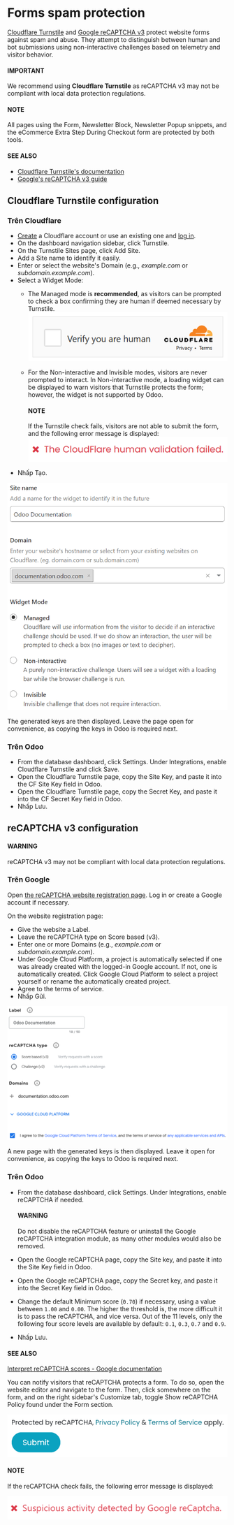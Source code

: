 # Forms spam protection

[Cloudflare Turnstile](#cloudflare-turnstile) and [Google reCAPTCHA v3](#google-recaptcha)
protect website forms against spam and abuse. They attempt to distinguish between human and bot
submissions using non-interactive challenges based on telemetry and visitor behavior.

#### IMPORTANT
We recommend using **Cloudflare Turnstile** as reCAPTCHA v3 may not be compliant with local data
protection regulations.

#### NOTE
All pages using the Form, Newsletter Block, Newsletter Popup
snippets, and the eCommerce Extra Step During Checkout form are protected by both
tools.

#### SEE ALSO
- [Cloudflare Turnstile's documentation](https://developers.cloudflare.com/turnstile/)
- [Google's reCAPTCHA v3 guide](https://developers.google.com/recaptcha/docs/v3)

<a id="cloudflare-turnstile"></a>

## Cloudflare Turnstile configuration

### Trên Cloudflare

- [Create](https://dash.cloudflare.com/sign-up) a Cloudflare account or use an existing one and
  [log in](https://dash.cloudflare.com/login).
- On the dashboard navigation sidebar, click Turnstile.
- On the Turnstile Sites page, click Add Site.
- Add a Site name to identify it easily.
- Enter or select the website's Domain (e.g., *example.com* or *subdomain.example.com*).
- Select a Widget Mode:
  - The Managed mode is **recommended**, as visitors can be prompted to check a box
    confirming they are human if deemed necessary by Turnstile.
    ![Cloudflare Turnstile human verification widget](spam_protection/turnstile-human.png)
  - For the Non-interactive and Invisible modes, visitors are never
    prompted to interact. In Non-interactive mode, a loading widget can be displayed to
    warn visitors that Turnstile protects the form; however, the widget is not supported by Odoo.

    #### NOTE
    If the Turnstile check fails, visitors are not able to submit the form, and the following
    error message is displayed:
    ![Cloudflare Turnstile verification error message](spam_protection/turnstile-error.png)
- Nhấp Tạo.

![Adding a website to Cloudflare Turnstile](spam_protection/turnstile-configuration.png)

The generated keys are then displayed. Leave the page open for convenience, as copying the keys in
Odoo is required next.

### Trên Odoo

- From the database dashboard, click Settings. Under Integrations, enable
  Cloudflare Turnstile and click Save.
- Open the Cloudflare Turnstile page, copy the Site Key, and paste it into the
  CF Site Key field in Odoo.
- Open the Cloudflare Turnstile page, copy the Secret Key, and paste it into the
  CF Secret Key field in Odoo.
- Nhấp Lưu.

<a id="google-recaptcha"></a>

## reCAPTCHA v3 configuration

#### WARNING
reCAPTCHA v3 may not be compliant with local data protection regulations.

### Trên Google

Open [the reCAPTCHA website registration page](https://www.google.com/recaptcha/admin/create). Log
in or create a Google account if necessary.

On the website registration page:

- Give the website a Label.
- Leave the reCAPTCHA type on Score based (v3).
- Enter one or more Domains (e.g., *example.com* or *subdomain.example.com*).
- Under Google Cloud Platform, a project is automatically selected if one was already
  created with the logged-in Google account. If not, one is automatically created. Click
  Google Cloud Platform to select a project yourself or rename the automatically created
  project.
- Agree to the terms of service.
- Nhấp Gửi.

![reCAPTCHA website registration example](spam_protection/recaptcha-google-configuration.png)

A new page with the generated keys is then displayed. Leave it open for convenience, as copying the
keys to Odoo is required next.

### Trên Odoo

- From the database dashboard, click Settings. Under Integrations, enable
  reCAPTCHA if needed.

  #### WARNING
  Do not disable the reCAPTCHA feature or uninstall the Google reCAPTCHA
  integration module, as many other modules would also be removed.
- Open the Google reCAPTCHA page, copy the Site key, and paste it into the
  Site Key field in Odoo.
- Open the Google reCAPTCHA page, copy the Secret key, and paste it into the
  Secret Key field in Odoo.
- Change the default Minimum score (`0.70`) if necessary, using a value between `1.00`
  and `0.00`. The higher the threshold is, the more difficult it is to pass the reCAPTCHA, and vice
  versa.  Out of the 11 levels, only the following four score levels are available by default:
  `0.1`, `0.3`, `0.7` and `0.9`.
- Nhấp Lưu.

#### SEE ALSO
[Interpret reCAPTCHA scores - Google documentation](https://cloud.google.com/recaptcha/docs/interpret-assessment-website#interpret_scores)

You can notify visitors that reCAPTCHA protects a form. To do so, open the website editor and
navigate to the form. Then, click somewhere on the form, and on the right sidebar's
Customize tab, toggle Show reCAPTCHA Policy found under the Form
section.

![reCAPTCHA policy message displayed on a form](spam_protection/recaptcha-policy.png)

#### NOTE
If the reCAPTCHA check fails, the following error message is displayed:

![Google reCAPTCHA verification error message](spam_protection/recaptcha-error.png)
